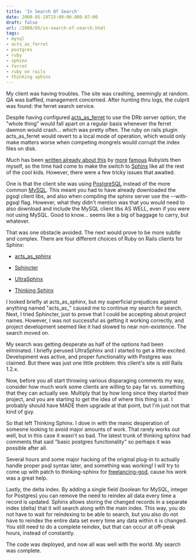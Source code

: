 ```yaml
---
title: 'In Search Of Search'
date: 2008-05-19T15:09:00.000-07:00
draft: false
url: /2008/05/in-search-of-search.html
tags: 
- mysql
- acts_as_ferret
- postgres
- ruby
- sphinx
- ferret
- ruby on rails
- thinking sphinx
---
```


My client was having troubles. The site was crashing, seemingly at random. QA was baffled, management concerned. After hunting thru logs, the culprit was found: the ferret search service.  
  
Despite having configured [acts\_as\_ferret](http://projects.jkraemer.net/acts_as_ferret/) to use the DRb server option, the "whole thing" would fall apart on a regular basis whenever the ferret daemon would crash... which was pretty often. The ruby on rails plugin acts\_as\_ferret would revert to a local mode of operation, which would only make matters worse when competing mongrels would corrupt the index files on disk.  
  
Much has been [written already about this](http://www.ruby-forum.com/topic/137629) by [more](http://www.robbyonrails.com/) [famous](http://brainspl.at/) Rubyists then myself, so the time had come to make the switch to [Sphinx](http://www.sphinxsearch.com/) like all the rest of the cool kids. However, there were a few tricky issues that awaited.  
  
One is that the client site was using [PostgreSQL](http://www.postgresql.org/) instead of the more common [MySQL](http://www.mysql.com/). This meant you had to have already downloaded the pgsql client libs, and also when compiling the sphinx server use the --with-pgsql flag. However, what they didn't mention was that you would need to also download and include the MySQL client libs AS WELL, even if you were not using MySQL. Good to know... seems like a big of baggage to carry, but whatever.  
  
That was one obstacle avoided. The next would prove to be more subtle and complex. There are four different choices of Ruby on Rails clients for Sphinx:  
  

*   [acts\_as\_sphinx](http://www.datanoise.com/articles/2007/3/23/acts_as_sphinx-plugin)
  
*   [Sphincter](http://seattlerb.rubyforge.org/Sphincter/)
  
*   [UltraSphinx](http://blog.evanweaver.com/files/doc/fauna/ultrasphinx/files/README.html)
  
*   [Thinking Sphinx](http://ts.freelancing-gods.com/)

  
  
I looked briefly at acts\_as\_sphinx, but my superficial prejudices against anything named "acts\_as\_" caused me to continue my search for search. Next, I tried Sphincter, just to prove that I could be accepting about project names. However, I was not successful as getting it working correctly, and project development seemed like it had slowed to near non-existence. The search moved on.  
  
My search was getting desperate as half of the options had been eliminated. I briefly perused UltraSphinx and I started to get a little excited. Development was active, and proper functionality with Postgres was claimed. But there was just one little problem: this client's site is still Rails 1.2.x.  
  
Now, before you all start throwing various disparaging comments my way, consider how much work some clients are willing to pay far vs. something that they can actually see. Multiply that by how long since they started their project, and you are starting to get the idea of where this thing is at. I probably should have MADE them upgrade at that point, but I'm just not that kind of guy.  
  
So that left Thinking Sphinx. I dove in with the manic desperation of someone looking to avoid major amounts of work. That rarely works out well, but in this case it wasn't so bad. The latest trunk of thinking sphinx had comments that said "basic postgres functionality" so perhaps it was possible after all.  
  
Several hours and some major hacking of the original plug-in to actually handle proper psql syntax later, and something was working! I will try to come up with patch to thinking-sphinx for [freelancing-god](http://freelancing-gods.com/), cause his work was a great help.  
  
Lastly, the delta index. By adding a single field (boolean for MySQL, integer for Postgres) you can remove the need to reindex all data every time a record is updated. Sphinx allows storing the changed records in a separate index (delta) that it will search along with the main index. This way, you do not have to wait for reindexing to be able to search, but you also do not have to reindex the entire data set every time any data within it is changed. You still need to do a complete reindex, but that can occur at off-peak hours, instead of constantly.  
  
The code was deployed, and now all was well with the world. My search was complete.